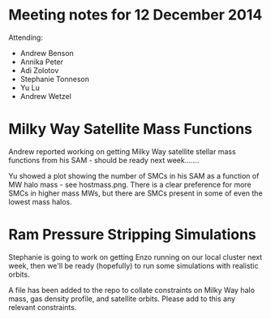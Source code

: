 Meeting notes for 12 December 2014
=================================

Attending:
- Andrew Benson
- Annika Peter
- Adi Zolotov
- Stephanie Tonneson
- Yu Lu
- Andrew Wetzel

# Milky Way Satellite Mass Functions

Andrew reported working on getting Milky Way satellite stellar mass
functions from his SAM - should be ready next week.......

Yu showed a plot showing the number of SMCs in his SAM as a function of
MW halo mass - see hostmass.png. There is a clear preference for more
SMCs in higher mass MWs, but there are SMCs present in some of even the
lowest mass halos.

# Ram Pressure Stripping Simulations

Stephanie is going to work on getting Enzo running on our local cluster
next week, then we'll be ready (hopefully) to run some simulations with
realistic orbits.

A file has been added to the repo to collate constraints on Milky Way
halo mass, gas density profile, and satellite orbits. Please add to this
any relevant constraints.